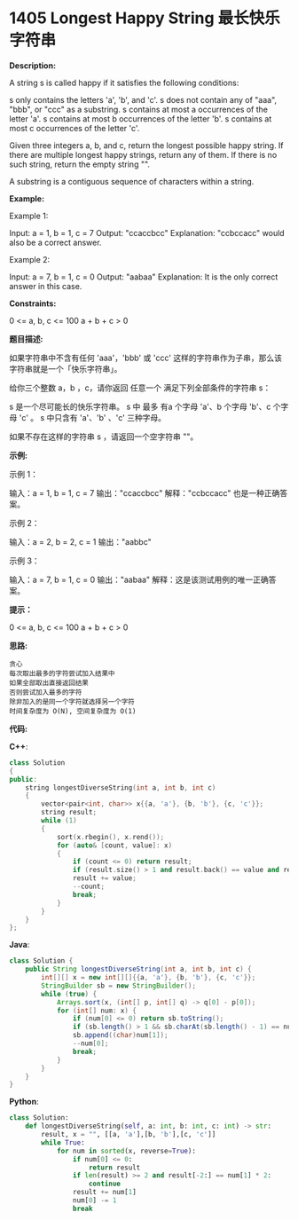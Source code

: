 # 1405 Longest Happy String 最长快乐字符串

__Description:__

A string s is called happy if it satisfies the following conditions:

s only contains the letters 'a', 'b', and 'c'.
s does not contain any of "aaa", "bbb", or "ccc" as a substring.
s contains at most a occurrences of the letter 'a'.
s contains at most b occurrences of the letter 'b'.
s contains at most c occurrences of the letter 'c'.

Given three integers a, b, and c, return the longest possible happy string. If there are multiple longest happy strings, return any of them. If there is no such string, return the empty string "".

A substring is a contiguous sequence of characters within a string.

__Example:__

Example 1:

Input: a = 1, b = 1, c = 7
Output: "ccaccbcc"
Explanation: "ccbccacc" would also be a correct answer.

Example 2:

Input: a = 7, b = 1, c = 0
Output: "aabaa"
Explanation: It is the only correct answer in this case.

__Constraints:__

0 <= a, b, c <= 100
a + b + c > 0

__题目描述:__

如果字符串中不含有任何 'aaa'，'bbb' 或 'ccc' 这样的字符串作为子串，那么该字符串就是一个「快乐字符串」。

给你三个整数 a，b ，c，请你返回 任意一个 满足下列全部条件的字符串 s：

s 是一个尽可能长的快乐字符串。
s 中 最多 有a 个字母 'a'、b 个字母 'b'、c 个字母 'c' 。
s 中只含有 'a'、'b' 、'c' 三种字母。

如果不存在这样的字符串 s ，请返回一个空字符串 ""。

__示例:__

示例 1：

输入：a = 1, b = 1, c = 7
输出："ccaccbcc"
解释："ccbccacc" 也是一种正确答案。

示例 2：

输入：a = 2, b = 2, c = 1
输出："aabbc"

示例 3：

输入：a = 7, b = 1, c = 0
输出："aabaa"
解释：这是该测试用例的唯一正确答案。

__提示：__

0 <= a, b, c <= 100
a + b + c > 0

__思路:__

```text
贪心
每次取出最多的字符尝试加入结果中
如果全部取出直接返回结果
否则尝试加入最多的字符
除非加入的是同一个字符就选择另一个字符
时间复杂度为 O(N), 空间复杂度为 O(1)
```

__代码:__

__C++__:

```C++
class Solution 
{
public:
    string longestDiverseString(int a, int b, int c) 
    {
        vector<pair<int, char>> x{{a, 'a'}, {b, 'b'}, {c, 'c'}};
        string result;
        while (1) 
        {
            sort(x.rbegin(), x.rend());
            for (auto& [count, value]: x) 
            {
                if (count <= 0) return result;
                if (result.size() > 1 and result.back() == value and result[result.size() - 2] == value) continue;
                result += value;
                --count;
                break;
            }
        }
    }
};
```

__Java__:

```Java
class Solution {
    public String longestDiverseString(int a, int b, int c) {
        int[][] x = new int[][]{{a, 'a'}, {b, 'b'}, {c, 'c'}};
        StringBuilder sb = new StringBuilder();
        while (true) {
            Arrays.sort(x, (int[] p, int[] q) -> q[0] - p[0]);
            for (int[] num: x) {
                if (num[0] <= 0) return sb.toString();
                if (sb.length() > 1 && sb.charAt(sb.length() - 1) == num[1] && sb.charAt(sb.length() - 2) == num[1]) continue;
                sb.append((char)num[1]);
                --num[0];
                break;
            }
        }
    }
}
```

__Python__:

```Python
class Solution:
    def longestDiverseString(self, a: int, b: int, c: int) -> str:
        result, x = "", [[a, 'a'],[b, 'b'],[c, 'c']]
        while True:
            for num in sorted(x, reverse=True):
                if num[0] <= 0:
                    return result
                if len(result) >= 2 and result[-2:] == num[1] * 2:
                    continue
                result += num[1]
                num[0] -= 1
                break
```
